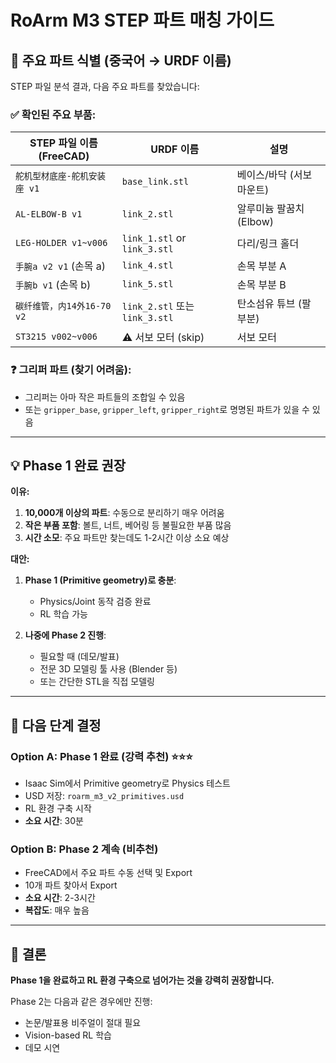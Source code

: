 # RoArm M3 STEP 파트 매칭 가이드

## 🎯 주요 파트 식별 (중국어 → URDF 이름)

STEP 파일 분석 결과, 다음 주요 파트를 찾았습니다:

### ✅ 확인된 주요 부품:

| STEP 파일 이름 (FreeCAD) | URDF 이름 | 설명 |
|-------------------------|-----------|------|
| `舵机型材底座-舵机安装座 v1` | `base_link.stl` | 베이스/바닥 (서보 마운트) |
| `AL-ELBOW-B v1` | `link_2.stl` | 알루미늄 팔꿈치 (Elbow) |
| `LEG-HOLDER v1~v006` | `link_1.stl` or `link_3.stl` | 다리/링크 홀더 |
| `手腕a v2 v1` (손목 a) | `link_4.stl` | 손목 부분 A |
| `手腕b v1` (손목 b) | `link_5.stl` | 손목 부분 B |
| `碳纤维管，内14外16-70 v2` | `link_2.stl` 또는 `link_3.stl` | 탄소섬유 튜브 (팔 부분) |
| `ST3215 v002~v006` | ⚠️ 서보 모터 (skip) | 서보 모터 |

### ❓ 그리퍼 파트 (찾기 어려움):
- 그리퍼는 아마 작은 파트들의 조합일 수 있음
- 또는 `gripper_base`, `gripper_left`, `gripper_right`로 명명된 파트가 있을 수 있음

---

## 💡 **Phase 1 완료 권장**

**이유:**
1. **10,000개 이상의 파트**: 수동으로 분리하기 매우 어려움
2. **작은 부품 포함**: 볼트, 너트, 베어링 등 불필요한 부품 많음
3. **시간 소모**: 주요 파트만 찾는데도 1-2시간 이상 소요 예상

**대안:**
1. **Phase 1 (Primitive geometry)로 충분**: 
   - Physics/Joint 동작 검증 완료
   - RL 학습 가능
   
2. **나중에 Phase 2 진행**:
   - 필요할 때 (데모/발표)
   - 전문 3D 모델링 툴 사용 (Blender 등)
   - 또는 간단한 STL을 직접 모델링

---

## 🔄 다음 단계 결정

### Option A: **Phase 1 완료** (강력 추천) ⭐⭐⭐
- Isaac Sim에서 Primitive geometry로 Physics 테스트
- USD 저장: `roarm_m3_v2_primitives.usd`
- RL 환경 구축 시작
- **소요 시간**: 30분

### Option B: **Phase 2 계속** (비추천)
- FreeCAD에서 주요 파트 수동 선택 및 Export
- 10개 파트 찾아서 Export
- **소요 시간**: 2-3시간
- **복잡도**: 매우 높음

---

## 📝 결론

**Phase 1을 완료하고 RL 환경 구축으로 넘어가는 것을 강력히 권장합니다.**

Phase 2는 다음과 같은 경우에만 진행:
- 논문/발표용 비주얼이 절대 필요
- Vision-based RL 학습
- 데모 시연


